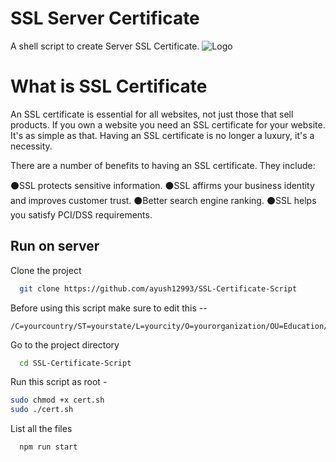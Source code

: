 
# SSL Server Certificate

A shell script to create Server SSL Certificate.
![Logo](https://now.symassets.com/content/dam/norton/global/images/non-product/misc/tlc/how-ssl-certificates-work.png)



# What is SSL Certificate

An SSL certificate is essential for all websites, not just those that sell products. If you own a website you need an SSL certificate for your website. It's as simple as that. Having an SSL certificate is no longer a luxury, it's a necessity.

There are a number of benefits to having an SSL certificate. They include:

⚫SSL protects sensitive information.
⚫SSL affirms your business identity and improves customer trust.
⚫Better search engine ranking.
⚫SSL helps you satisfy PCI/DSS requirements.

## Run on server

Clone the project

```bash
  git clone https://github.com/ayush12993/SSL-Certificate-Script
```
Before using this script make sure to edit this --
```shell
/C=yourcountry/ST=yourstate/L=yourcity/O=yourorganization/OU=Education/CN=*.yourdomain/emailAddress=youremailaddress
```

Go to the project directory

```bash
  cd SSL-Certificate-Script
```

Run this script as root -

```bash
sudo chmod +x cert.sh
sudo ./cert.sh
```

List all the files

```bash
  npm run start
```

